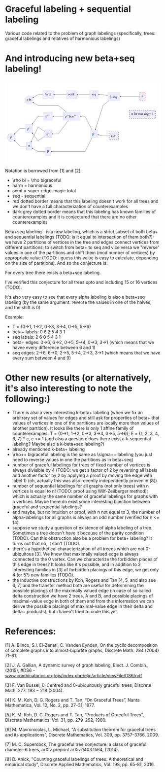 # Graceful labeling + sequential labeling
Various code related to the problem of graph labelings (specifically, trees: graceful labelings and relatives of harmonious labelings)

# And introducing new beta+seq labeling!
![Tree labelings](/images/tree_labelings.png)

Notation is borrowed from [1] and [2]:
* \rho bi = \rho bigraceful
* harm = harmonious
* semt = super-edge-magic total
* seq - sequential
* red dotted border means that this labeling doesn't work for all trees and we don't have a full characterization of counterexamples
* dark grey dotted border means that this labeling has known families of counterexamples and it is conjectured that there are no other counterexamples

Beta+seq labeling - is a new labeling, which is a strict subset of both beta+ and sequential labelings (TODO: is it equal to intersection of them both?): we have 2 partitions of vertices in the tree and edges connect vertices from different partitions; to switch from beta+ to seq and vice versa we "reverse" values in one of the partitions and shift them (mod number of vertices) by appropriate value (TODO: i guess this value is easy to calculate, depending on the size of partitions). And so the conjecture is:

For every tree there exists a beta+seq labeling.

I've verified this conjecture for all trees upto and including 15 or 16 vertices (TODO).

It's also very easy to see that every alpha labeling is also a beta+seq labeling (by the same argument: reverse the values in one of the halves; and the shift is 0)

Example:
* T = {0->1, 1->2, 0->3, 3->4, 0->5, 5->6}
* beta+ labels: 0 6 2 5 4 3 1
* seq labels: 2 6 0 5 4 3 1
* beta+ edges: 0->6, 6->2, 0->5, 5->4, 0->3, 3->1 (which means that we havee every difference between 6 and 1)
* seq edges:   2->6, 6->0, 2->5, 5->4, 2->3, 3->1 (which means that we have every sum between 4 and 9)

# Other new results (or alternatively, it's also interesting to note the following:)
* There is also a very interesting k-beta+ labeling (when we fix an arbitrary set of values for edges and still ask for properties of beta+ that values of vertices in one of the partitions are locally more than values of another partition). It looks like there is only 1 affine family of counterexamples: T = {0->1, 1->2, 0->3, 3->4, 0->5, 5->6}; E = {1, 2, 3, 4, 6, 7} * c, c >= 1 (and also a question: does there exist a k-sequential labeling? Maybe also a k-beta+seq labeling?)
* already mentioned k-beta+ labeling
* \rho++ bigraceful labeling is the same as \sigma++ labeling (you just need to reverse values in one the partitions as in beta+seq)
* number of graceful labelings for trees of fixed number of vertices is always divisible by 4 (TODO: we get a factor of 2 by reversing all labels and another factor by 2 by applying a proof by moving the edge with label 1) (oh, actually this was also recently independently proven in [8])
* number of sequential labelings for all graphs (not only trees) with n vertices is equal to n! (TODO: proof using Wilf-Zeilberger method); which is actually the same number of graceful labelings for graphs with n vertices. Maybe there do exist some interesting bijection between graceful and sequential labelings?
* and maybe, but no intuition or proof, with n not equal to 3, the number of alpha-labelings for all graphs is always an odd number (verified for n <= 14)
* suppose we study a question of existence of alpha labeling of a tree. Sometimes a tree doesn't have it because of the parity condition (TODO). Can this obstruction also be a problem for beta+ labeling? It turns out that no, it can't (TODO).
* there's a hypothetical characterization of all treees which are not 0-ubiquitous [3]. We know that maximally valued edge is always connected to the 0 vertex. Can we characterize the forbidden places of this edge in trees? It looks like it's possible, and in addition to 2 interesting families in [3] of forbidden placings of this edge, we get only 4 (or 5?) new families (TODO).
* the inductive constructions by Koh, Rogers and Tan [4, 5, and also see 6, 7] and the transfer method both are useful for determining the possible placings of the maximally valued edge (in case of so called delta construction we have 2 trees, A and B, and possible placings of maximal-value edge in both of them and from this information we can derive the possible placings of maximal-value edge in their delta and delta+ products), but i haven't tried to code this yet.

# References:

[1]  A. Blinco, S.I. El-Zanati, C. Vanden Eynden, On the cyclic decomposition of complete graphs into almost-bipartite graphs, Discrete Math. 284 (2004) 71–81.

[2] J. A. Gallian, A dynamic survey of graph labeling, Elect. J. Combin., (2015), #DS6 - www.combinatorics.org/ojs/index.php/eljc/article/viewFile/DS6/pdf

[3] F. Van Bussel, 0-Centred and 0-ubiquitously graceful trees, Discrete Math. 277: 193 − 218 (2004).

[4] K. M. Koh, D. G. Rogers and T. Tan, “On Graceful Trees”, Nanta Mathematica, Vol. 10, No. 2, pp. 27–31, 1977.

[5] K. M. Koh, D. G. Rogers and T. Tan, “Products of Graceful Trees”, Discrete Mathematics, Vol. 31, pp. 279–292, 1980.

[6] M. Mavronicolas, L. Michael, "A substitution theorem for graceful trees and its applications", Discrete Mathematics, Vol. 309, pp. 3757–3766, 2009.

[7] M. C. Superdock, The graceful tree conjecture: a class of graceful diameter-6 trees, arXiv preprint arXiv:1403.1564, (2014).

[8] D. Anick, "Counting graceful labelings of trees: A theoretical and empirical study", Discrete Applied Mathematics, Vol. 198, pp. 65-81, 2016.
